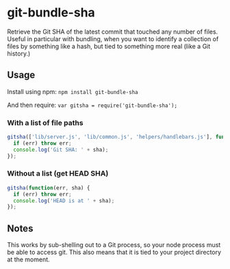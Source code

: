 # git-bundle-sha

Retrieve the Git SHA of the latest commit that touched any number of files.
Useful in particular with bundling, when you want to identify a collection of files by
something like a hash, but tied to something more real (like a Git history.)

## Usage

Install using npm: `npm install git-bundle-sha`

And then require: `var gitsha = require('git-bundle-sha');`

### With a list of file paths

```javascript
gitsha(['lib/server.js', 'lib/common.js', 'helpers/handlebars.js'], function (err, sha) {
  if (err) throw err;
  console.log('Git SHA: ' + sha);
});
```

### Without a list (get HEAD SHA)

```javascript
gitsha(function(err, sha) {
  if (err) throw err;
  console.log('HEAD is at ' + sha);
});
```

## Notes

This works by sub-shelling out to a Git process, so your node process must be able to access
git. This also means that it is tied to your project directory at the moment.
